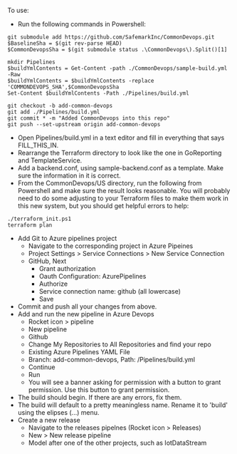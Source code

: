 To use:
- Run the following commands in Powershell:
```
git submodule add https://github.com/SafemarkInc/CommonDevops.git
$BaselineSha = $(git rev-parse HEAD)
$CommonDevopsSha = $(git submodule status .\CommonDevops\).Split()[1]

mkdir Pipelines
$buildYmlContents = Get-Content -path ./CommonDevops/sample-build.yml -Raw
$buildYmlContents = $buildYmlContents -replace 'COMMONDEVOPS_SHA',$CommonDevopsSha
Set-Content $buildYmlContents -Path ./Pipelines/build.yml

git checkout -b add-common-devops
git add ./Pipelines/build.yml
git commit * -m "Added CommonDevops into this repo"
git push --set-upstream origin add-common-devops
```
- Open Pipelines/build.yml in a text editor and fill in everything that says FILL_THIS_IN.
- Rearrange the Terraform directory to look like the one in GoReporting and TemplateService.
- Add a backend.conf, using sample-backend.conf as a template. Make sure the information in it is correct.
- From the CommonDevops/US directory, run the following from Powershell and make sure the result looks reasonable. You will probably need to do some adjusting to your Terraform files to make them work in this new system, but you should get helpful errors to help:
```
./terraform_init.ps1
terraform plan
```
- Add Git to Azure pipelines project
  - Navigate to the corresponding project in Azure Pipeines
  - Project Settings > Service Connections > New Service Connection
  - GitHub, Next
    - Grant authorization
    - Oauth Configuration: AzurePipelines
    - Authorize
    - Service connection name: github (all lowercase)
    - Save
- Commit and push all your changes from above.
- Add and run the new pipeline in Azure Devops
  - Rocket icon > pipeline
  - New pipeline
  - Github
  - Change My Repositories to All Repositories and find your repo
  - Existing Azure Pipelines YAML File
  - Branch: add-common-devops, Path: /Pipelines/build.yml
  - Continue
  - Run
  - You will see a banner asking for permission with a button to grant permission. Use this button to grant permission.
- The build should begin. If there are any errors, fix them.
- The build will default to a pretty meaningless name. Rename it to 'build' using the elipses (...) menu.
- Create a new release
  - Navigate to the releases pipelnes (Rocket icon > Releases)
  - New > New release pipeline
  - Model after one of the other projects, such as IotDataStream